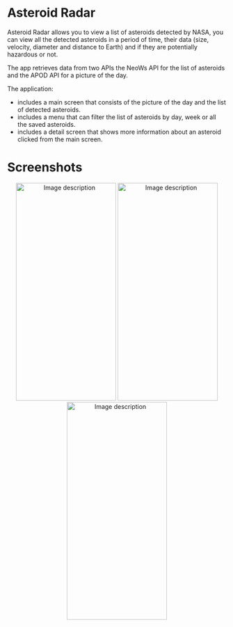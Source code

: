 # Asteroid Radar
Asteroid Radar allows you to view a list of asteroids detected by NASA, you can view all the detected asteroids in a period of time, their data (size, velocity, diameter and distance to Earth) and if they are potentially hazardous or not.

The app retrieves data from two APIs the NeoWs API for the list of asteroids and the APOD API for a picture of the day.

The application:
* includes a main screen that consists of the picture of the day and the list of detected asteroids.
* includes a menu that can filter the list of asteroids by day, week or all the saved asteroids.
* includes a detail screen that shows more information about an asteroid clicked from the main screen.

# Screenshots
<p align="center">
<img src="https://user-images.githubusercontent.com/90982374/234612581-4df41c1a-eda8-4808-b628-3eaf3fb15b78.png" alt="Image description" width="230" height="500">
<img src="https://user-images.githubusercontent.com/90982374/234612682-45ae47c0-c33d-49c9-bde2-63d373e9c110.png" alt="Image description" width="230" height="500">
<img src="https://user-images.githubusercontent.com/90982374/234612752-67ce22ea-43a6-4cac-9743-ac64e6315f22.png" alt="Image description" width="230" height="500">
</p>
